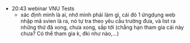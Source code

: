 - 20:43 webinar VNU Tests
	- xác định mình là ai, nhớ mình phải làm gì, cái đó 1 ứngdụng web nhập mã svien là ra, nó tự tra theo yêu cầu trường đưa, và list ra những thứ đã xong, chưa xong, sắp tới (chẳng hạn tham gia cái này chưa? Có thể tham gia k, đki như nào,...)